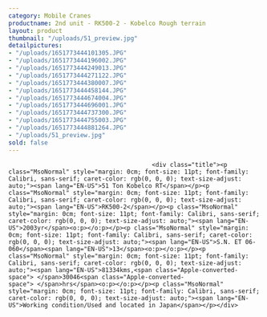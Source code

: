 ```yaml
---
category: Mobile Cranes
productname: 2nd unit - RK500-2 - Kobelco Rough terrain
layout: product
thumbnail: "/uploads/51_preview.jpg"
detailpictures:
- "/uploads/1651773444101305.JPG"
- "/uploads/1651773444196002.JPG"
- "/uploads/1651773444249013.JPG"
- "/uploads/1651773444271122.JPG"
- "/uploads/1651773444380007.JPG"
- "/uploads/1651773444458144.JPG"
- "/uploads/1651773444674004.JPG"
- "/uploads/1651773444696001.JPG"
- "/uploads/1651773444737300.JPG"
- "/uploads/1651773444755003.JPG"
- "/uploads/1651773444881264.JPG"
- "/uploads/51_preview.jpg"
sold: false
---
```


                                            <div class="title"><p class="MsoNormal" style="margin: 0cm; font-size: 11pt; font-family: Calibri, sans-serif; caret-color: rgb(0, 0, 0); text-size-adjust: auto;"><span lang="EN-US">51 Ton Kobelco RT</span></p><p class="MsoNormal" style="margin: 0cm; font-size: 11pt; font-family: Calibri, sans-serif; caret-color: rgb(0, 0, 0); text-size-adjust: auto;"><span lang="EN-US">RK500-2</span></p><p class="MsoNormal" style="margin: 0cm; font-size: 11pt; font-family: Calibri, sans-serif; caret-color: rgb(0, 0, 0); text-size-adjust: auto;"><span lang="EN-US">2003yr</span><o:p></o:p></p><p class="MsoNormal" style="margin: 0cm; font-size: 11pt; font-family: Calibri, sans-serif; caret-color: rgb(0, 0, 0); text-size-adjust: auto;"><span lang="EN-US">S.N. ET 06-060</span><span lang="EN-US">13</span><o:p></o:p></p><p class="MsoNormal" style="margin: 0cm; font-size: 11pt; font-family: Calibri, sans-serif; caret-color: rgb(0, 0, 0); text-size-adjust: auto;"><span lang="EN-US">81334kms,<span class="Apple-converted-space"> </span>30046<span class="Apple-converted-space"> </span>hrs</span><o:p></o:p></p><p class="MsoNormal" style="margin: 0cm; font-size: 11pt; font-family: Calibri, sans-serif; caret-color: rgb(0, 0, 0); text-size-adjust: auto;"><span lang="EN-US">Working condition/Used and located in Japan</span></p></div>

